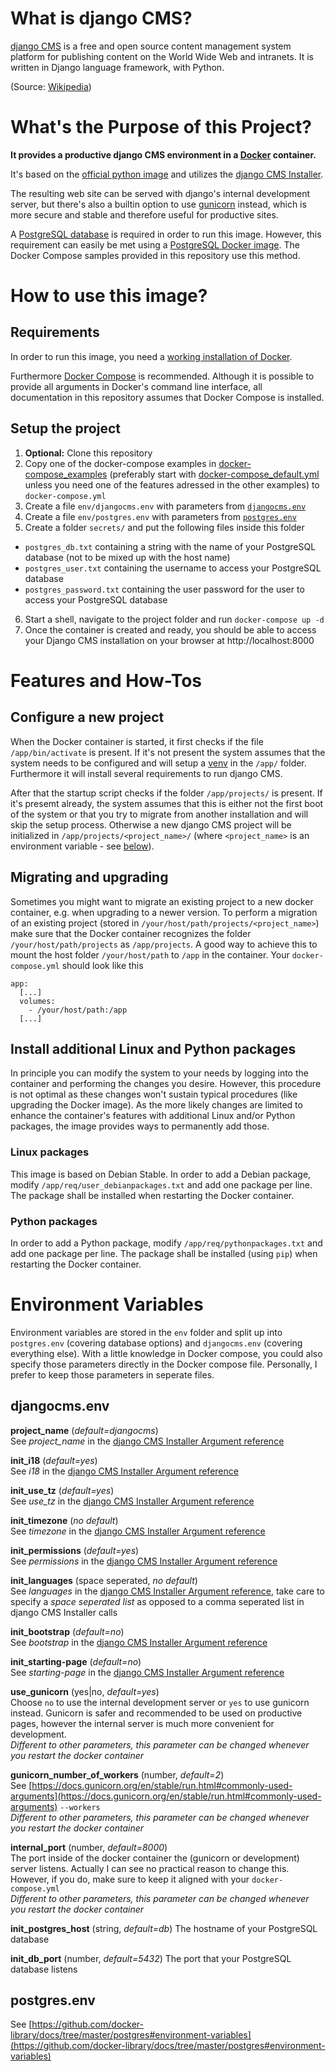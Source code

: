 # What is django CMS?
[django CMS](https://www.django-cms.org/) is a free and open source content management system platform for publishing content on the World Wide Web and intranets. It is written in Django language framework, with Python.

(Source: [Wikipedia](https://en.wikipedia.org/wiki/Django_CMS))

# What's the Purpose of this Project?
**It provides a productive django CMS environment in a [Docker](https://www.docker.com/) container.**

It's based on the [official python image](https://github.com/docker-library/python) and utilizes the [django CMS Installer](https://djangocms-installer.readthedocs.io/en/latest/readme.html).

The resulting web site can be served with django's internal development server, but there's also a builtin option to use [gunicorn](https://gunicorn.org/) instead, which is more secure and stable and therefore useful for productive sites.

A [PostgreSQL database](https://www.postgresql.org/) is required in order to run this image. However, this requirement can easily be met using a [PostgreSQL Docker image](https://github.com/docker-library/postgres). The Docker Compose samples provided in this repository use this method.

# How to use this image?
## Requirements
In order to run this image, you need a [working installation of Docker](https://docs.docker.com/get-docker/).

Furthermore [Docker Compose](https://docs.docker.com/compose/install/) is recommended. Although it is possible to provide all arguments in Docker's command line interface, all documentation in this repository assumes that Docker Compose is installed.

## Setup the project
1. **Optional:** Clone this repository
2. Copy one of the docker-compose examples in [docker-compose_examples](docker-compose_examples/) (preferably start with [docker-compose_default.yml](docker-compose_examples/docker-compose_default.yml) unless you need one of the features adressed in the other examples) to `docker-compose.yml`
3. Create a file `env/djangocms.env` with parameters from [`djangocms.env`](#djangocmsenv)
4. Create a file `env/postgres.env` with parameters from [`postgres.env`](#postgresenv)
5. Create a folder `secrets/` and put the following files inside this folder
  * `postgres_db.txt` containing a string with the name of your PostgreSQL database (not to be mixed up with the host name)
  * `postgres_user.txt` containing the username to access your PostgreSQL database
  * `postgres_password.txt` containing the user password for the user to access your PostgreSQL database
6. Start a shell, navigate to the project folder and run `docker-compose up -d`
7. Once the container is created and ready, you should be able to access your Django CMS installation on your browser at http://localhost:8000

# Features and How-Tos
## Configure a new project
When the Docker container is started, it first checks if the file `/app/bin/activate` is present. If it's not present the system assumes that the system needs to be configured and will setup a [venv](https://docs.python.org/3/library/venv.html) in the `/app/` folder. Furthermore it will install several requirements to run django CMS.

After that the startup script checks if the folder `/app/projects/` is present. If it's presemt already, the system assumes that this is either not the first boot of the system or that you try to migrate from another installation and will skip the setup process. Otherwise a new django CMS project will be initialized in `/app/projects/<project_name>/` (where `<project_name>` is an environment variable - see [below](#djangocmsenv)).

## Migrating and upgrading
Sometimes you might want to migrate an existing project to a new docker container, e.g. when upgrading to a newer version. To perform a migration of an existing project (stored in `/your/host/path/projects/<project_name>`) make sure that the Docker container recognizes the folder `/your/host/path/projects` as `/app/projects`. A good way to achieve this to mount the host folder `/your/host/path` to `/app` in the container. Your `docker-compose.yml` should look like this

    app:
      [...]
      volumes:
        - /your/host/path:/app
      [...]

## Install additional Linux and Python packages
In principle you can modify the system to your needs by logging into the container and performing the changes you desire. However, this procedure is not optimal as these changes won't sustain typical procedures (like upgrading the Docker image). As the more likely changes are limited to enhance the container's features with additional Linux and/or Python packages, the image provides ways to permanently add those.
### Linux packages
This image is based on Debian Stable. In order to add a Debian package, modify `/app/req/user_debianpackages.txt` and add one package per line. The package shall be installed when restarting the Docker container.
### Python packages
In order to add a Python package, modify `/app/req/pythonpackages.txt` and add one package per line. The package shall be installed (using `pip`) when restarting the Docker container.

# Environment Variables
Environment variables are stored in the `env` folder and split up into `postgres.env` (covering database options) and `djangocms.env` (covering everything else). With a little knowledge in Docker compose, you could also specify those parameters directly in the Docker compose file. Personally, I prefer to keep those parameters in seperate files.
## djangocms.env
**project_name** (*default=djangocms*)  
See *project_name* in the [django CMS Installer Argument reference](https://djangocms-installer.readthedocs.io/en/latest/reference.html)

**init_i18** (*default=yes*)  
See *i18* in the [django CMS Installer Argument reference](https://djangocms-installer.readthedocs.io/en/latest/reference.html)

**init_use_tz** (*default=yes*)  
See *use_tz* in the [django CMS Installer Argument reference](https://djangocms-installer.readthedocs.io/en/latest/reference.html)

**init_timezone** (*no default*)  
See *timezone* in the [django CMS Installer Argument reference](https://djangocms-installer.readthedocs.io/en/latest/reference.html)

**init_permissions** (*default=yes*)  
See *permissions* in the [django CMS Installer Argument reference](https://djangocms-installer.readthedocs.io/en/latest/reference.html)

**init_languages** (space seperated, *no default*)  
See *languages* in the [django CMS Installer Argument reference](https://djangocms-installer.readthedocs.io/en/latest/reference.html), take care to specify a *space seperated list* as opposed to a comma seperated list in django CMS Installer calls

**init_bootstrap** (*default=no*)  
See *bootstrap* in the [django CMS Installer Argument reference](https://djangocms-installer.readthedocs.io/en/latest/reference.html)

**init_starting-page** (*default=no*)  
See *starting-page* in the [django CMS Installer Argument reference](https://djangocms-installer.readthedocs.io/en/latest/reference.html)

**use_gunicorn** (yes|no, *default=yes*)  
Choose `no` to use the internal development server or `yes` to use gunicorn instead. Gunicorn is safer and recommended to be used on productive pages, however the internal server is much more convenient for development.  
*Different to other parameters, this parameter can be changed whenever you restart the docker container*

**gunicorn_number_of_workers** (number, *default=2*)  
See [https://docs.gunicorn.org/en/stable/run.html#commonly-used-arguments](https://docs.gunicorn.org/en/stable/run.html#commonly-used-arguments) `--workers`  
*Different to other parameters, this parameter can be changed whenever you restart the docker container*

**internal_port** (number, *default=8000*)  
The port inside of the docker container the (gunicorn or development) server listens. Actually I can see no practical reason to change this. However, if you do, make sure to keep it aligned with your `docker-compose.yml`  
*Different to other parameters, this parameter can be changed whenever you restart the docker container*

**init_postgres_host** (string, *default=db*)
The hostname of your PostgreSQL database

**init_db_port** (number, *default=5432*)
The port that your PostgreSQL database listens

## postgres.env
See [https://github.com/docker-library/docs/tree/master/postgres#environment-variables](https://github.com/docker-library/docs/tree/master/postgres#environment-variables)
